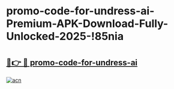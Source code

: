 # promo-code-for-undress-ai-Premium-APK-Download-Fully-Unlocked-2025-!85nia

# <h2><a href="https://6glp1e.esa.edu.pl?title=promo-code-for-undress-ai&ref=85nia">🔗👉 🔴 promo-code-for-undress-ai</a></h2>

[![acn](https://github.com/user-attachments/assets/0f9c940e-d8b0-45ae-aac7-cd30a18b3e1c)](https://6glp1e.esa.edu.pl?title=promo-code-for-undress-ai&ref=85nia)

